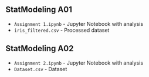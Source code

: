 ## StatModeling A01      
- `Assignment 1.ipynb` - Jupyter Notebook with analysis  
- `iris_filtered.csv` - Processed dataset


## StatModeling A02  
- `Assignment 2.ipynb` - Jupyter Notebook with analysis  
- `Dataset.csv` - Dataset  
  
